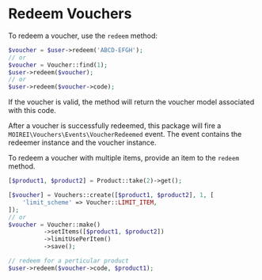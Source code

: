 # Redeem Vouchers

To redeem a voucher, use the `redeem` method:

```php
$voucher = $user->redeem('ABCD-EFGH');
// or
$voucher = Voucher::find(1);
$user->redeem($voucher);
// or
$user->redeem($voucher->code);
```

If the voucher is valid, the method will return the voucher model associated with this code.

After a voucher is successfully redeemed, this package will fire a `MOIREI\Vouchers\Events\VoucherRedeemed` event. The event contains the redeemer instance and the voucher instance.

To redeem a voucher with multiple items, provide an item to the `redeem` method.
```php
[$product1, $product2] = Product::take(2)->get();

[$voucher] = Vouchers::create([$product1, $product2], 1, [
    'limit_scheme' => Voucher::LIMIT_ITEM,
]);
// or
$voucher = Voucher::make()
          ->setItems([$product1, $product2])
          ->limitUsePerItem()
          ->save();

// redeem for a perticular product
$user->redeem($voucher->code, $product1);
```